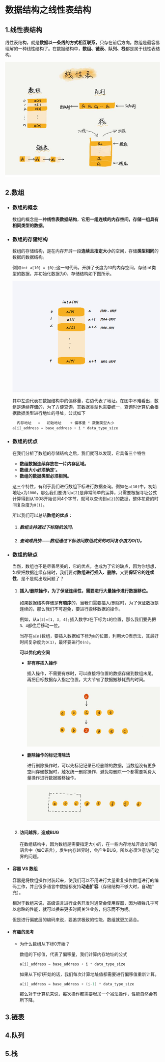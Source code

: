# 数据结构之线性表结构

## 1.线性表结构

线性表结构，就是**数据以一条线的方式相互联系**，只存在前后方向。数组是最容易理解的一种线性结构了。在数据结构中，**数组、链表、队列、栈**都是属于线性表结构。

![线性表](assets/线性表.jpg)



## 2.数组

- ### 数组的概念

  数组的概念是一种**线性表数据结构**，**它用一组连续的内存空间，存储一组具有相同类型的数据。**

  

- ### 数组的存储结构

  数组的存储结构，是在内存开辟一段**连续且指定大小**的空间，存储**类型相同**的数据的数据结构。

  例如`int a[10] = {0};`这一句代码，开辟了长度为10的内存空间，存储int类型的数据，并初始化数据为0，存储结构如下图所示。

  ![数组结构](assets/数组结构.png)

  其中左边代表在数据结构中的偏移量，右边代表了地址。在图中不难看出，数组是连续存储的，为了方便查询，其数据类型也需要统一，查询时计算机会根据数据类型进行地址的寻址，公式如下

  ```c
    内存地址   =   初始地址    + 偏移量 * 数据类型大小
  a[i]_address = base_address + i * data_type_size
  ```



- ### 数组的优点

  在我们分析了数组的存储结构之后，我们就可以发现，它具备三个特性

  - **数组数据连续存放在一片内存区域。**
  - **数组大小必须确定‘。**
  - **数组的数据类型必须相同。**

  这三个特性，有利于我们进行数组下标进行数据查询。例如在`a[10]`中，初始地址`a`为`1000`，那么我们要访问`a[2]`是非常简单的运算，只需要根据寻址公式计算得到从1008开始访问4个字节，就可以查询到`a[2]`的数据，整体花费的时间复杂度为`O(1)`。

  所以我们可以总结**数组的优点**：

  1. ##### 数组支持通过下标随机访问。

  2. ##### 查询成员快——数组通过下标访问数组成员的时间复杂度为O(1)。

  

- ### 数组的缺点

  当然，数组也不是尽善尽美的，它的优点，也成为了它的缺点，因为你想想，如果把数据连续存储时，我们要对**数组进行插入、删除**，又要**保证它的连续性**，是不是就出现问题了？

  1. #### 插入/删除操作，为了保证连续性，需要进行大量操作进行数据移位。

     如果数据结构存储是**有顺序**的，当我们需要插入/删除时，为了保证数据是连续的，那么我们不可避免，要进行搬移数据的操作。

     例如，从`a[3]=[1, 3, 4];`插入数字`2`在下标为`1`的位置，那么我们要先把`3、4`都往后移动一位。

     当存在`a[n]`数组，要插入数据如下标为`k`的位置，利用大O表示法，其最好时间复杂度为`O(1)`，最坏要进行`O(n)`。

     **可以优化的空间**

     - **非有序插入操作**

       插入操作，不需要有序时，可以直接将位置的数据存储到数组末尾，再把目标数据存入指定位置。大大节省了数据搬移耗费的时间。

       ![插入优化](assets/插入优化.jpg)

     - **删除操作的标记清除法**

       进行删除操作时，可以先标记记录已经删除的数据，当数组没有更多空间存储数据时，触发统一删除操作，避免每删除一个都需要耗费大量操作进行数据搬移操作。

       ![删除优化](assets/删除优化.jpg)

       

  2. #### 访问越界，造成BUG

     在数组结构中，因为数组是需要指定大小的，在一些内存地址开放访问的语言中（如C语言），发生内存越界时，会产生BUG，所以必须注意访问边界的问题。

  

- #### 容器 VS 数组

  容器是将数组操作封装起来，使我们可以不用进行大量重复操作数组进行的编码工作，并且很多语言中数据都支持**动态扩容**（存储结构不够大时，自动扩充）。

  相对于数组来说，高级语言进行业务开发时通常会使用容器，因为牺牲几乎可以忽略的性能，就可以换来更多时间关注业务，何乐而不为呢。

  但是进行偏底层的编码来说，要追求极致的性能，数组就更加适合。

- #### 有趣的思考

  - 为什么数组从下标0开始？

    数组的下标值，代表了偏移量，我们计算内存地址的公式

    ```c
    a[i]_address = base_address + i * data_type_size
    ```

    如果从下标1开始的话，我们每次计算地址值都需要进行偏移值重新计算。

    ```c
    a[i]_address = base_address + (i-1) * data_type_size
    ```

    那么对于计算机来说，每次操作都需要增加一个减法操作，性能自然会有所下降。

## 3.链表



## 4.队列

## 5.栈

